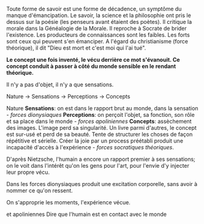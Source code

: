 Toute forme de savoir est une forme de décadence, un symptôme du manque d'émancipation. Le savoir, la science et la philosophie ont pris le dessus sur la poésie (les penseurs avant étaient des poètes). Il critique la morale dans la Généalogie de la Morale. Il reproche à Socrate de brider l'existence. Les producteurs de connaissances sont les faibles. Les forts sont ceux qui peuvent s'en émanciper. A l'égard du christianisme (force théorique), il dit "Dieu est mort et c'est moi qui l'ai tué".

**Le concept une fois inventé, le vécu derrière ce mot s'évanouit. Ce concept conduit à passer à côté du monde sensible en le rendant théorique.** 

Il n'y a pas d'objet, il n'y a que sensations. 


Nature -> Sensations -> Perceptions -> Concepts

Nature
**Sensations**: on est dans le rapport brut au monde, dans la sensation - *forces dionysiaques*
**Perceptions**: on perçoit l'objet, sa fonction, son rôle et sa place dans le monde - *forces apoliniennes*
**Concepts**: assèchement des images. L'image perd sa singularité. Un livre parmi d'autres, le concept est sur-usé et perd de sa beauté. Tente de structurer les choses de façon répétitive et sérielle. Créer la joie par un process préétabli produit une incapacité d'accès à l'expérience - *forces socratiques théoriques*.

D'après Nietzsche, l'humain a encore un rapport premier à ses sensations; on le voit dans l'intérêt qu'on les gens pour l'art, pour l'envie d'y injecter leur propre vécu.

Dans les forces dionysiaques produit une excitation corporelle, sans avoir à nommer ce qu'on ressent.

On s'approprie les moments, l'expérience vécue.


et apoliniennes
Dire que l'humain est en contact avec le monde
